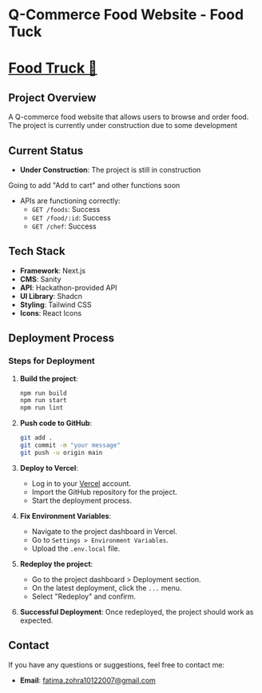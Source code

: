 # Q-Commerce Food Website - Food Tuck

# **[Food Truck 🚚](https://food-truck-ruddy.vercel.app/)**  
## Project Overview

A Q-commerce food website that allows users to browse and order food. The project is currently under construction due to some development

## Current Status

- **Under Construction**: The project is still in construction

Going to add "Add to cart" and other functions soon 
  - APIs are functioning correctly:
    - `GET /foods`: Success
    - `GET /food/:id`: Success
    - `GET /chef`: Success

## Tech Stack

- **Framework**: Next.js
- **CMS**: Sanity
- **API**: Hackathon-provided API
- **UI Library**: Shadcn
- **Styling**: Tailwind CSS
- **Icons**: React Icons

## Deployment Process

### Steps for Deployment

1. **Build the project**:

   ```bash
   npm run build
   npm run start
   npm run lint
   ```

2. **Push code to GitHub**:

   ```bash
   git add .
   git commit -m "your message"
   git push -u origin main
   ```

3. **Deploy to Vercel**:

   - Log in to your [Vercel](https://vercel.com/) account.
   - Import the GitHub repository for the project.
   - Start the deployment process.

4. **Fix Environment Variables**:

   - Navigate to the project dashboard in Vercel.
   - Go to `Settings > Environment Variables`.
   - Upload the `.env.local` file.

5. **Redeploy the project**:

   - Go to the project dashboard > Deployment section.
   - On the latest deployment, click the `...` menu.
   - Select "Redeploy" and confirm.

6. **Successful Deployment**: Once redeployed, the project should work as expected.


## Contact

If you have any questions or suggestions, feel free to contact me:

- **Email**: [fatima.zohra10122007@gmail.com](mailto\:fatima.zohra10122007@gmail.com)


